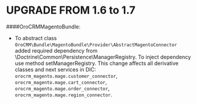 UPGRADE FROM 1.6 to 1.7
=======================

####OroCRMMagentoBundle:
- To abstract class `OroCRM\Bundle\MagentoBundle\Provider\AbstractMagentoConnector` added required dependency from \Doctrine\Common\Persistence\ManagerRegistry. 
To inject dependency use method setManagerRegistry. This change affects all derivative classes and next services in DIC: `orocrm_magento.mage.customer_connector`, `orocrm_magento.mage.cart_connector`, `orocrm_magento.mage.order_connector`, `orocrm_magento.mage.region_connector`.

